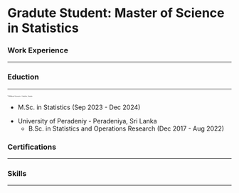 # Gradute Student: Master of Science in Statistics

### Work Experience
---------

### Eduction
---------
<span style="font-size:0.2em;">* McMaster University - Hamilton, Canada
  - M.Sc. in Statistics (Sep 2023 - Dec 2024)
* University of Peradeniy -  Peradeniya, Sri Lanka
  - B.Sc. in Statistics and Operations Research (Dec 2017 - Aug 2022)</span>

### Certifications
---------

### Skills
---------

